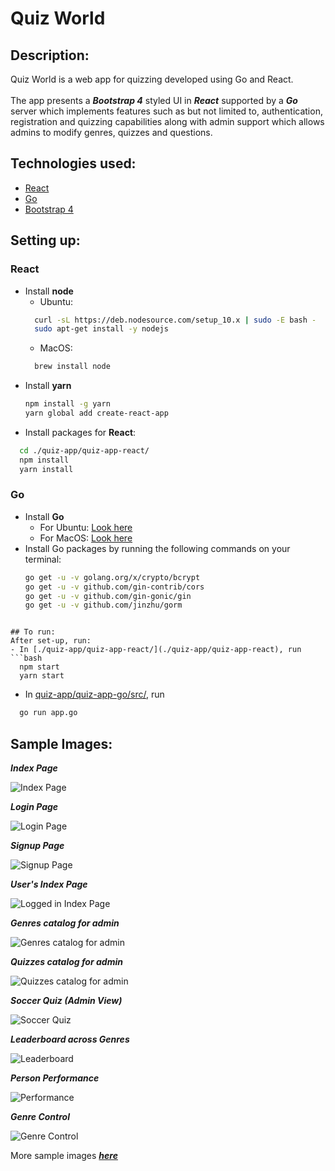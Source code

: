 # Quiz World
## Description:
Quiz World is a web app for quizzing developed using Go and React.<br/><br/>
The app presents a ***Bootstrap 4*** styled UI in ***React*** supported by a ***Go*** server which implements features such as but not limited to, authentication, registration and quizzing capabilities along with admin support which allows admins to modify genres, quizzes and questions.

## Technologies used:
* [React](https://reactjs.org/)
* [Go](https://golang.org/)
* [Bootstrap 4](http://getbootstrap.com/)

## Setting up:
### React
  - Install **node**
    - Ubuntu:
    ```bash
      curl -sL https://deb.nodesource.com/setup_10.x | sudo -E bash -
      sudo apt-get install -y nodejs
    ```
    - MacOS:
    ```bash
      brew install node
    ```
  - Install **yarn**
    ```bash
    npm install -g yarn
    yarn global add create-react-app
    ```
  - Install packages for **React**:
  ```bash
    cd ./quiz-app/quiz-app-react/
    npm install
    yarn install
  ```

### Go  
  - Install **Go**
    - For Ubuntu: [Look here](https://www.linode.com/docs/development/go/install-go-on-ubuntu/)
    - For MacOS: [Look here](http://sourabhbajaj.com/mac-setup/Go/README.html)
  - Install Go packages by running the following commands on your terminal:
    ```bash
    go get -u -v golang.org/x/crypto/bcrypt
    go get -u -v github.com/gin-contrib/cors
    go get -u -v github.com/gin-gonic/gin
    go get -u -v github.com/jinzhu/gorm
  ```

## To run:
After set-up, run:
- In [./quiz-app/quiz-app-react/](./quiz-app/quiz-app-react), run  
```bash
    npm start
    yarn start
```  
- In [quiz-app/quiz-app-go/src/](quiz-app/quiz-app-go/src/), run
```bash
  go run app.go
```

## Sample Images:

***Index Page***

![Index Page](./sample-images/index.png)

***Login Page***

![Login Page](./sample-images/login.png)

***Signup Page***

![Signup Page](./sample-images/signup.png)

***User's Index Page***

![Logged in Index Page](./sample-images/logged_in_index.png)

***Genres catalog for admin***

![Genres catalog for admin](./sample-images/genres_admin.png)

***Quizzes catalog for admin***

![Quizzes catalog for admin](./sample-images/sports_quizzes_admin.png)

***Soccer Quiz (Admin View)***

![Soccer Quiz](./sample-images/soccer_quiz_admin.png)

***Leaderboard across Genres***

![Leaderboard](./sample-images/all_leaderboard.png)

***Person Performance***

![Performance](./sample-images/performance.png)

***Genre Control***

![Genre Control](./sample-images/admin_panel.png)

More sample images ***[here](./sample-images/)***
